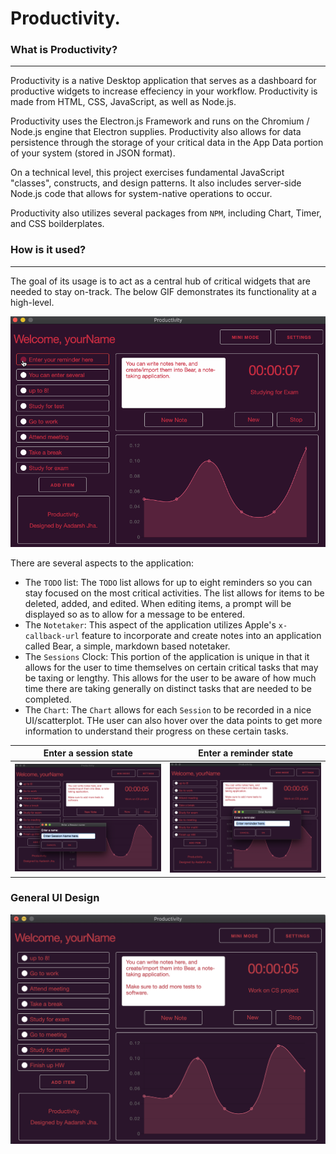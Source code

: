 # Productivity. 

### What is Productivity? 

<hr/>

Productivity is a native Desktop application that serves as a dashboard for productive widgets to increase effeciency in your workflow. Productivity is made from HTML, CSS, JavaScript, as well as Node.js.

Productivity uses the Electron.js Framework and runs on the Chromium / Node.js engine that Electron supplies. Productivity also allows for data persistence through the storage of your critical data in the App Data portion of your system (stored in JSON format). 

On a technical level, this project exercises fundamental JavaScript "classes", constructs, and design patterns. It also includes server-side Node.js code that allows for system-native operations to occur. 

Productivity also utilizes several packages from `NPM`, including Chart, Timer, and CSS boilderplates. 

### How is it used? 

<hr/> 

The goal of its usage is to act as a central hub of critical widgets that are needed to stay on-track. The below GIF demonstrates its functionality at a high-level.  

<img src = "res/Demo.gif" alt = "Demo GIF"/>

There are several aspects to the application: 

* The `TODO` list: The `TODO` list allows for up to eight reminders so you can stay focused on the most critical activities. The list allows for items to be deleted, added, and edited. When editing items, a prompt will be displayed so as to allow for a message to be entered.
* The `Notetaker`: This aspect of the application utilizes Apple's `x-callback-url` feature to incorporate and create notes into an application called Bear, a simple, markdown based notetaker.
* The `Sessions` Clock: This portion of the application is unique in that it allows for the user to time themselves on certain critical tasks that may be taxing or lengthy. This allows for the user to be aware of how much time there are taking generally on distinct tasks that are needed to be completed.
* The `Chart`: The `Chart` allows for each `Session` to be recorded in a nice UI/scatterplot. THe user can also hover over the data points to get more information to understand their progress on these certain tasks. 


Enter a session state           |  Enter a reminder state
:-------------------------:|:-------------------------:
![](res/c.png)  |  ![](res/d.png)


### General UI Design 
<img src = "res/e.png" alt = "Demo GIF"/>
